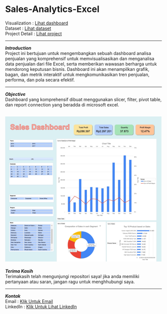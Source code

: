 # Sales-Analytics-Excel

Visualization : [Lihat dashboard](https://drive.google.com/file/d/14kivv3URn3YUSSWxTgbEBKyZbzNz2qTH/view?usp=sharing)<br>
Dataset : [Lihat dataset](https://docs.google.com/spreadsheets/d/15yHxAFGDHCs0MzeN2VBkEXLWhIXr48jF/edit?usp=sharing&ouid=106521585339210220872&rtpof=true&sd=true)<br>
Project Detail : [Lihat project](https://drive.google.com/file/d/1EVDaTP_s28s2e1J8ncqy8ewb3k5gcr7k/view?usp=sharing)<br>

---
***Introduction***
<br>
Project ini bertujuan untuk mengembangkan sebuah dashboard analisa penjualan yang komprehensif untuk memvisualisasikan dan menganalisa data penjualan dari file Excel, serta memberikan wawasan berharga untuk mendorong keputusan bisnis. Dashboard ini akan menampilkan grafik, bagan, dan metrik interaktif untuk mengkomunikasikan tren penjualan, performa, dan pola secara efektif.

---
***Objective***
<br>
Dashboard yang komprehensif dibuat menggunakan slicer, filter, pivot table, dan report connection yang beradda di microsoft excel.

![Image description](Dashboard.jpg)
---
***Terima Kasih***
<br>
Terimakasih telah mengunjungi repositori saya! jika anda memiliki pertanyaan atau saran, jangan ragu untuk menghhubungi saya.

---
***Kontak***
<br>
Email : [Klik Untuk Email](https://mailto:almaidah040@gmail.com)<br>
LinkedIn : [Klik Untuk Lihat LinkedIn](https://www.linkedin.com/in/al-maidah-/)<br>
